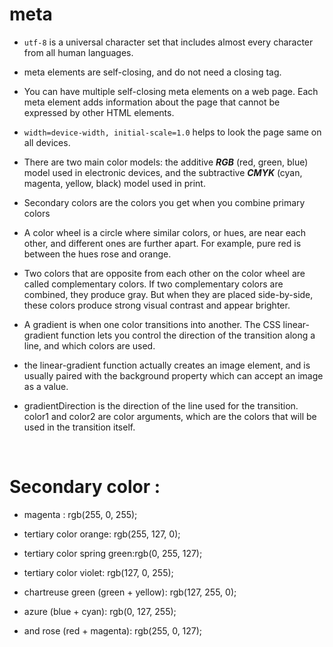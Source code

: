 # meta

- `utf-8` is a universal character set that includes almost every character from all human languages.

- meta elements are self-closing, and do not need a closing tag.

- You can have multiple self-closing meta elements on a web page. Each meta element adds information about the page that cannot be expressed by other HTML elements.

- `width=device-width, initial-scale=1.0` helps to look the page same on all devices.

- There are two main color models: the additive **_RGB_** (red, green, blue) model used in electronic devices, and the subtractive **_CMYK_** (cyan, magenta, yellow, black) model used in print.

- Secondary colors are the colors you get when you combine primary colors

- A color wheel is a circle where similar colors, or hues, are near each other, and different ones are further apart. For example, pure red is between the hues rose and orange.

- Two colors that are opposite from each other on the color wheel are called complementary colors. If two complementary colors are combined, they produce gray. But when they are placed side-by-side, these colors produce strong visual contrast and appear brighter.

- A gradient is when one color transitions into another. The CSS linear-gradient function lets you control the direction of the transition along a line, and which colors are used.

- the linear-gradient function actually creates an image element, and is usually paired with the background property which can accept an image as a value.

- gradientDirection is the direction of the line used for the transition. color1 and color2 are color arguments, which are the colors that will be used in the transition itself.

&nbsp;

# Secondary color :

- magenta : rgb(255, 0, 255);

- tertiary color orange: rgb(255, 127, 0);
- tertiary color spring green:rgb(0, 255, 127);
- tertiary color violet: rgb(127, 0, 255);
- chartreuse green (green + yellow): rgb(127, 255, 0);
- azure (blue + cyan): rgb(0, 127, 255);
- and rose (red + magenta): rgb(255, 0, 127);
